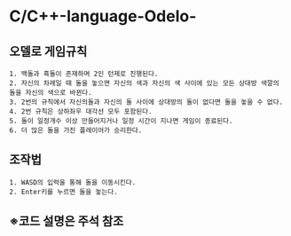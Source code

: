 # C/C++-language-Odelo-

## 오델로 게임규칙
```
1. 백돌과 흑돌이 존재하며 2인 턴제로 진행된다.
2. 자신의 차례일 때 돌을 놓으면 자신의 색과 자신의 색 사이에 있는 모든 상대방 색깔의 돌을 자신의 색으로 바뀐다.
3. 2번의 규칙에서 자신의돌과 자신의 돌 사이에 상대방의 돌이 없다면 돌을 놓을 수 없다.
4. 2번 규칙은 상하좌우 대각선 모두 포함된다.
5. 돌이 일정개수 이상 만들어지거나 일정 시간이 지나면 게임이 종료된다.
6. 더 많은 돌을 가진 플레이어가 승리한다.
```

## 조작법
```
1. WASD의 입력을 통해 돌을 이동시킨다.
2. Enter키를 누르면 돌을 놓는다.
```

## ※코드 설명은 주석 참조

